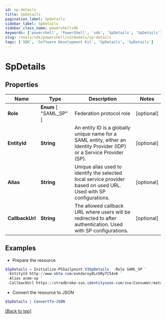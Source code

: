 ```yaml
---
id: sp-details
title: SpDetails
pagination_label: SpDetails
sidebar_label: SpDetails
sidebar_class_name: powershellsdk
keywords: ['powershell', 'PowerShell', 'sdk', 'SpDetails', 'SpDetails'] 
slug: /tools/sdk/powershell/v3/models/sp-details
tags: ['SDK', 'Software Development Kit', 'SpDetails', 'SpDetails']
---
```



# SpDetails

## Properties

Name | Type | Description | Notes
------------ | ------------- | ------------- | -------------
**Role** |  **Enum** [  "SAML_SP" ] | Federation protocol role | [optional] 
**EntityId** | **String** | An entity ID is a globally unique name for a SAML entity, either an Identity Provider (IDP) or a Service Provider (SP). | [optional] 
**Alias** | **String** | Unique alias used to identify the selected local service provider based on used URL. Used with SP configurations. | [optional] 
**CallbackUrl** | **String** | The allowed callback URL where users will be redirected to after authentication. Used with SP configurations. | [optional] 

## Examples

- Prepare the resource
```powershell
$SpDetails = Initialize-PSSailpoint.V3SpDetails  -Role SAML_SP `
 -EntityId http://www.okta.com/exkdaruy8Ln5Ry7C54x6 `
 -Alias acme-sp `
 -CallbackUrl https://stradbroke-sso.identitysoon.com/sso/Consumer/metaAlias/cdov-saml/sp
```

- Convert the resource to JSON
```powershell
$SpDetails | ConvertTo-JSON
```


[[Back to top]](#) 

